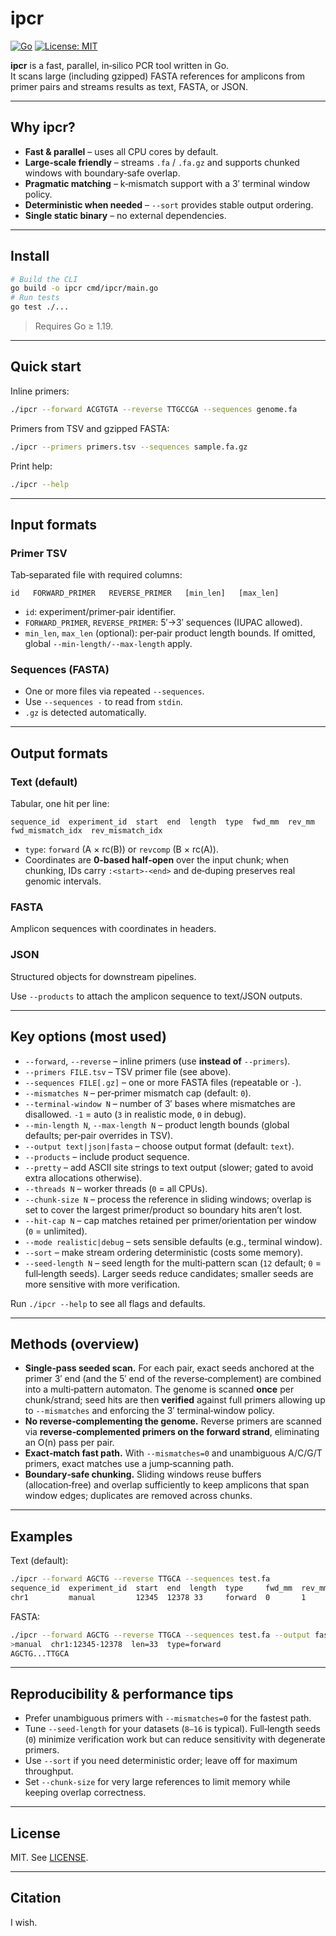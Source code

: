 # ipcr

[![Go](https://img.shields.io/badge/go-%3E=1.19-blue)](https://golang.org)
[![License: MIT](https://img.shields.io/badge/License-MIT-yellow.svg)](./LICENSE)

**ipcr** is a fast, parallel, in‑silico PCR tool written in Go.  
It scans large (including gzipped) FASTA references for amplicons from primer pairs and streams results as text, FASTA, or JSON.

---

## Why ipcr?

- **Fast & parallel** – uses all CPU cores by default.
- **Large‑scale friendly** – streams `.fa` / `.fa.gz` and supports chunked windows with boundary‑safe overlap.
- **Pragmatic matching** – k‑mismatch support with a 3′ terminal window policy.
- **Deterministic when needed** – `--sort` provides stable output ordering.
- **Single static binary** – no external dependencies.

---

## Install

```bash
# Build the CLI
go build -o ipcr cmd/ipcr/main.go
# Run tests
go test ./...
````

> Requires Go ≥ 1.19.

---

## Quick start

Inline primers:

```bash
./ipcr --forward ACGTGTA --reverse TTGCCGA --sequences genome.fa
```

Primers from TSV and gzipped FASTA:

```bash
./ipcr --primers primers.tsv --sequences sample.fa.gz
```

Print help:

```bash
./ipcr --help
```

---

## Input formats

### Primer TSV

Tab‑separated file with required columns:

```
id   FORWARD_PRIMER   REVERSE_PRIMER   [min_len]   [max_len]
```

* `id`: experiment/primer‑pair identifier.
* `FORWARD_PRIMER`, `REVERSE_PRIMER`: 5′→3′ sequences (IUPAC allowed).
* `min_len`, `max_len` (optional): per‑pair product length bounds.
  If omitted, global `--min-length/--max-length` apply.

### Sequences (FASTA)

* One or more files via repeated `--sequences`.
* Use `--sequences -` to read from `stdin`.
* `.gz` is detected automatically.

---

## Output formats

### Text (default)

Tabular, one hit per line:

```
sequence_id  experiment_id  start  end  length  type  fwd_mm  rev_mm  fwd_mismatch_idx  rev_mismatch_idx
```

* `type`: `forward` (A × rc(B)) or `revcomp` (B × rc(A)).
* Coordinates are **0‑based half‑open** over the input chunk; when chunking, IDs carry `:<start>-<end>` and de‑duping preserves real genomic intervals.

### FASTA

Amplicon sequences with coordinates in headers.

### JSON

Structured objects for downstream pipelines.

Use `--products` to attach the amplicon sequence to text/JSON outputs.

---

## Key options (most used)

* `--forward`, `--reverse` – inline primers (use **instead of** `--primers`).
* `--primers FILE.tsv` – TSV primer file (see above).
* `--sequences FILE[.gz]` – one or more FASTA files (repeatable or `-`).
* `--mismatches N` – per‑primer mismatch cap (default: `0`).
* `--terminal-window N` – number of 3′ bases where mismatches are disallowed. `-1` = auto (`3` in realistic mode, `0` in debug).
* `--min-length N`, `--max-length N` – product length bounds (global defaults; per‑pair overrides in TSV).
* `--output text|json|fasta` – choose output format (default: `text`).
* `--products` – include product sequence.
* `--pretty` – add ASCII site strings to text output (slower; gated to avoid extra allocations otherwise).
* `--threads N` – worker threads (`0` = all CPUs).
* `--chunk-size N` – process the reference in sliding windows; overlap is set to cover the largest primer/product so boundary hits aren’t lost.
* `--hit-cap N` – cap matches retained per primer/orientation per window (`0` = unlimited).
* `--mode realistic|debug` – sets sensible defaults (e.g., terminal window).
* `--sort` – make stream ordering deterministic (costs some memory).
* `--seed-length N` – seed length for the multi‑pattern scan (`12` default; `0` = full‑length seeds).
  Larger seeds reduce candidates; smaller seeds are more sensitive with more verification.

Run `./ipcr --help` to see all flags and defaults.

---

## Methods (overview)

* **Single‑pass seeded scan.** For each pair, exact seeds anchored at the primer 3′ end (and the 5′ end of the reverse‑complement) are combined into a multi‑pattern automaton. The genome is scanned **once** per chunk/strand; seed hits are then **verified** against full primers allowing up to `--mismatches` and enforcing the 3′ terminal‑window policy.
* **No reverse‑complementing the genome.** Reverse primers are scanned via **reverse‑complemented primers on the forward strand**, eliminating an O(n) pass per pair.
* **Exact‑match fast path.** With `--mismatches=0` and unambiguous A/C/G/T primers, exact matches use a jump‑scanning path.
* **Boundary‑safe chunking.** Sliding windows reuse buffers (allocation‑free) and overlap sufficiently to keep amplicons that span window edges; duplicates are removed across chunks.

---

## Examples

Text (default):

```bash
./ipcr --forward AGCTG --reverse TTGCA --sequences test.fa
sequence_id  experiment_id  start  end  length  type     fwd_mm  rev_mm  fwd_mismatch_idx  rev_mismatch_idx
chr1         manual         12345  12378 33     forward  0       1                        2
```

FASTA:

```bash
./ipcr --forward AGCTG --reverse TTGCA --sequences test.fa --output fasta --products
>manual  chr1:12345-12378  len=33  type=forward
AGCTG...TTGCA
```

---

## Reproducibility & performance tips

* Prefer unambiguous primers with `--mismatches=0` for the fastest path.
* Tune `--seed-length` for your datasets (`8–16` is typical).
  Full‑length seeds (`0`) minimize verification work but can reduce sensitivity with degenerate primers.
* Use `--sort` if you need deterministic order; leave off for maximum throughput.
* Set `--chunk-size` for very large references to limit memory while keeping overlap correctness.

---

## License

MIT. See [LICENSE](./LICENSE).

---

## Citation

I wish.

```
```